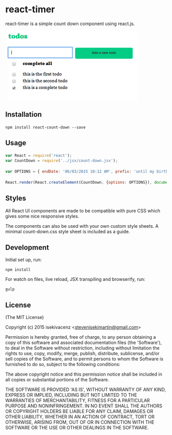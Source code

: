 # react-timer

react-timer is a simple count down component using react.js.

![](example/screenshot.png)

## Installation

`npm install react-count-down --save`

## Usage

```javascript
var React = require('react');
var CountDown = require('../jsx/count-down.jsx');

var OPTIONS = { endDate: '06/03/2015 10:12 AM', prefix: 'until my birthday!' }

React.render(React.createElement(CountDown, {options: OPTIONS}), document.getElementById("container"));

```

## Styles

All React UI components are made to be compatible with pure CSS which gives some nice responsive styles.

The components can also be used with your own custom style sheets. A minimal count-down.css style sheet is included as a guide.

## Development

Initial set up, run:
    
    npm install

For watch on files, live reload, JSX transpiling and browserify, run:

    gulp

## License

(The MIT License)

Copyright (c) 2015 isekivacenz &lt;stevenisekimartin@gmail.com&gt;

Permission is hereby granted, free of charge, to any person obtaining
a copy of this software and associated documentation files (the
'Software'), to deal in the Software without restriction, including
without limitation the rights to use, copy, modify, merge, publish,
distribute, sublicense, and/or sell copies of the Software, and to
permit persons to whom the Software is furnished to do so, subject to
the following conditions:

The above copyright notice and this permission notice shall be
included in all copies or substantial portions of the Software.

THE SOFTWARE IS PROVIDED 'AS IS', WITHOUT WARRANTY OF ANY KIND,
EXPRESS OR IMPLIED, INCLUDING BUT NOT LIMITED TO THE WARRANTIES OF
MERCHANTABILITY, FITNESS FOR A PARTICULAR PURPOSE AND NONINFRINGEMENT.
IN NO EVENT SHALL THE AUTHORS OR COPYRIGHT HOLDERS BE LIABLE FOR ANY
CLAIM, DAMAGES OR OTHER LIABILITY, WHETHER IN AN ACTION OF CONTRACT,
TORT OR OTHERWISE, ARISING FROM, OUT OF OR IN CONNECTION WITH THE
SOFTWARE OR THE USE OR OTHER DEALINGS IN THE SOFTWARE.
